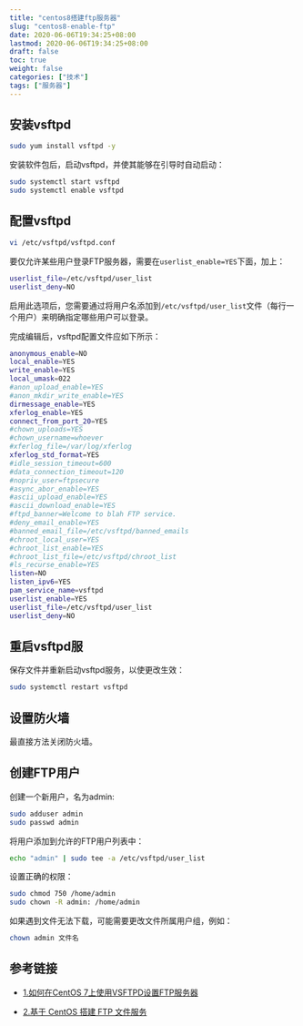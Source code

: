```yaml
---
title: "centos8搭建ftp服务器"
slug: "centos8-enable-ftp"
date: 2020-06-06T19:34:25+08:00
lastmod: 2020-06-06T19:34:25+08:00
draft: false
toc: true
weight: false
categories: ["技术"]
tags: ["服务器"]
---
```


## 安装vsftpd

```bash
sudo yum install vsftpd -y
```

安装软件包后，启动vsftpd，并使其能够在引导时自动启动：

```bash
sudo systemctl start vsftpd
sudo systemctl enable vsftpd
```

## 配置vsftpd

```bash
vi /etc/vsftpd/vsftpd.conf
```

要仅允许某些用户登录FTP服务器，需要在`userlist_enable=YES`下面，加上：

```bash
userlist_file=/etc/vsftpd/user_list
userlist_deny=NO
```

启用此选项后，您需要通过将用户名添加到`/etc/vsftpd/user_list`文件（每行一个用户）来明确指定哪些用户可以登录。

完成编辑后，vsftpd配置文件应如下所示：

```bash
anonymous_enable=NO
local_enable=YES
write_enable=YES
local_umask=022
#anon_upload_enable=YES
#anon_mkdir_write_enable=YES
dirmessage_enable=YES
xferlog_enable=YES
connect_from_port_20=YES
#chown_uploads=YES
#chown_username=whoever
#xferlog_file=/var/log/xferlog
xferlog_std_format=YES
#idle_session_timeout=600
#data_connection_timeout=120
#nopriv_user=ftpsecure
#async_abor_enable=YES
#ascii_upload_enable=YES
#ascii_download_enable=YES
#ftpd_banner=Welcome to blah FTP service.
#deny_email_enable=YES
#banned_email_file=/etc/vsftpd/banned_emails
#chroot_local_user=YES
#chroot_list_enable=YES
#chroot_list_file=/etc/vsftpd/chroot_list
#ls_recurse_enable=YES
listen=NO
listen_ipv6=YES
pam_service_name=vsftpd
userlist_enable=YES
userlist_file=/etc/vsftpd/user_list
userlist_deny=NO
```

## 重启vsftpd服

保存文件并重新启动vsftpd服务，以使更改生效：

```bash
sudo systemctl restart vsftpd
```

## 设置防火墙

最直接方法关闭防火墙。

## 创建FTP用户

创建一个新用户，名为admin:

```bash
sudo adduser admin
sudo passwd admin
```

将用户添加到允许的FTP用户列表中：

```bash
echo "admin" | sudo tee -a /etc/vsftpd/user_list
```

设置正确的权限：

```bash
sudo chmod 750 /home/admin
sudo chown -R admin: /home/admin
```

如果遇到文件无法下载，可能需要更改文件所属用户组，例如：

```bash
chown admin 文件名
```

## 参考链接

+ [1.如何在CentOS 7上使用VSFTPD设置FTP服务器](https://www.myfreax.com/how-to-setup-ftp-server-with-vsftpd-on-centos-7/)

+ [2.基于 CentOS 搭建 FTP 文件服务](https://blog.csdn.net/zyw_java/article/details/75212608)


